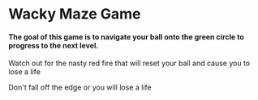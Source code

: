 <h1> Wacky Maze Game </h1>

<h4> The goal of this game is to navigate your ball onto the green circle to progress to the next level.</h4>
<p>Watch out for the nasty red fire that will reset your ball and cause you to lose a life </p> 
<p>Don't fall off the edge or you will lose a life </p> 
